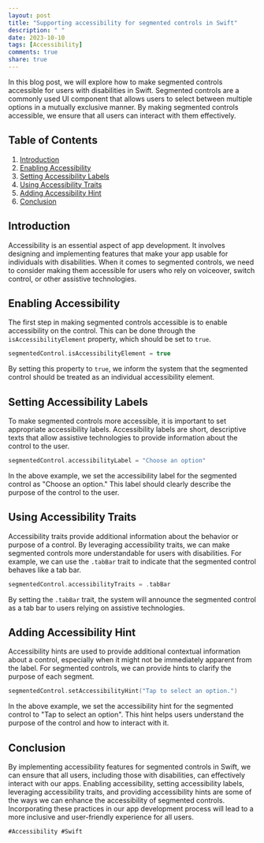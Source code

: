 ```yaml
---
layout: post
title: "Supporting accessibility for segmented controls in Swift"
description: " "
date: 2023-10-10
tags: [Accessibility]
comments: true
share: true
---
```


In this blog post, we will explore how to make segmented controls accessible for users with disabilities in Swift. Segmented controls are a commonly used UI component that allows users to select between multiple options in a mutually exclusive manner. By making segmented controls accessible, we ensure that all users can interact with them effectively.

## Table of Contents
1. [Introduction](#introduction)
2. [Enabling Accessibility](#enabling-accessibility)
3. [Setting Accessibility Labels](#setting-accessibility-labels)
4. [Using Accessibility Traits](#using-accessibility-traits)
5. [Adding Accessibility Hint](#adding-accessibility-hint)
6. [Conclusion](#conclusion)

## Introduction
Accessibility is an essential aspect of app development. It involves designing and implementing features that make your app usable for individuals with disabilities. When it comes to segmented controls, we need to consider making them accessible for users who rely on voiceover, switch control, or other assistive technologies.

## Enabling Accessibility
The first step in making segmented controls accessible is to enable accessibility on the control. This can be done through the `isAccessibilityElement` property, which should be set to `true`.

```swift
segmentedControl.isAccessibilityElement = true
```

By setting this property to `true`, we inform the system that the segmented control should be treated as an individual accessibility element.

## Setting Accessibility Labels
To make segmented controls more accessible, it is important to set appropriate accessibility labels. Accessibility labels are short, descriptive texts that allow assistive technologies to provide information about the control to the user.

```swift
segmentedControl.accessibilityLabel = "Choose an option"
```

In the above example, we set the accessibility label for the segmented control as "Choose an option." This label should clearly describe the purpose of the control to the user.

## Using Accessibility Traits
Accessibility traits provide additional information about the behavior or purpose of a control. By leveraging accessibility traits, we can make segmented controls more understandable for users with disabilities. For example, we can use the `.tabBar` trait to indicate that the segmented control behaves like a tab bar.

```swift
segmentedControl.accessibilityTraits = .tabBar
```

By setting the `.tabBar` trait, the system will announce the segmented control as a tab bar to users relying on assistive technologies.

## Adding Accessibility Hint
Accessibility hints are used to provide additional contextual information about a control, especially when it might not be immediately apparent from the label. For segmented controls, we can provide hints to clarify the purpose of each segment.

```swift
segmentedControl.setAccessibilityHint("Tap to select an option.")
```

In the above example, we set the accessibility hint for the segmented control to "Tap to select an option". This hint helps users understand the purpose of the control and how to interact with it.

## Conclusion
By implementing accessibility features for segmented controls in Swift, we can ensure that all users, including those with disabilities, can effectively interact with our apps. Enabling accessibility, setting accessibility labels, leveraging accessibility traits, and providing accessibility hints are some of the ways we can enhance the accessibility of segmented controls. Incorporating these practices in our app development process will lead to a more inclusive and user-friendly experience for all users.

```swift
#Accessibility #Swift
```